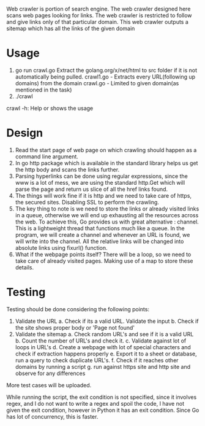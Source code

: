 Web crawler is portion of search engine. The web crawler designed here
scans web pages looking for links. The web crawler is restricted to follow
and give links only of that particular domain. This web crawler outputs
a sitemap which has all the links of the given domain

Usage
=====
1) go run crawl.go <domain>
        Extract the golang.org/x/net/html to src folder if it is not automatically
        being pulled.
        crawl1.go - Extracts every URL(following up domains) from the domain
        crawl.go  - Limited to given domain(as mentioned in the task)
2) ./crawl <domain>

crawl -h: Help or shows the usage

Design
======
1) Read the start page of web page on which crawling should happen as a command
line argument.
2) In go http package which is available in the standard library helps us get
the http body and scans the links further.
3) Parsing hyperlinks can be done using regular expressions, since the www is
a lot of mess, we are using the standard http.Get which will parse the page and
return us slice of all the href links found.
4) The things will work fine if it is http and we need to take care of https,
the secured sites. Disabling SSL to perform the crawling.
5) The key thing to note is we need to store the links or already visited links
in a queue, otherwise we will end up exhausting all the resources across the
web. To achieve this, Go provides us with great alternative : channel. This is
a lightweight thread that functions much like a queue. In the program, we will
create a channel and whenever an URL is found, we will write into the channel.
All the relative links will be changed into absolute links using fixurl()
function.
6) What if the webpage points itself? There will be a loop, so we need to take
care of already visited pages. Making use of a map to store these details.

Testing
=======
Testing should be done considering the following points:
1) Validate the URL
        a. Check if its a valid URL. Validate the input
        b. Check if the site shows proper body or 'Page not found'
2) Validate the sitemap
        a. Check random URL's and see if it is a valid URL
        b. Count the number of URL's and check it.
        c. Validate against lot of loops in URL's
        d. Create a webpage with lot of special characters and check if
           extraction happens properly
        e. Export it to a sheet or database, run a query to check duplicate
           URL's.
        f. Check if it reaches other domains by running a script
        g. run against https site and http site and observe for any differences

More test cases will be uploaded.

While running the script, the exit condition is not specified, since it involves
regex, and I do not want to write a regex and spoil the code, I have not given the
exit condition, however in Python it has an exit condition. Since Go has lot
of concurrency, this is faster.

